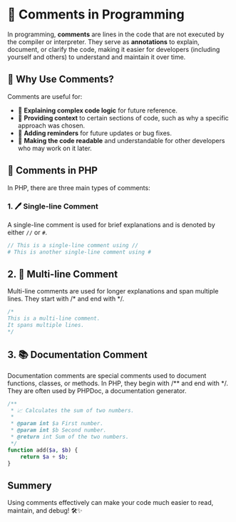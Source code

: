 # 💬 Comments in Programming

In programming, **comments** are lines in the code that are not executed by the compiler or interpreter. They serve as **annotations** to explain, document, or clarify the code, making it easier for developers (including yourself and others) to understand and maintain it over time.

## 🤔 Why Use Comments?
Comments are useful for:
- 📝 **Explaining complex code logic** for future reference.
- 📌 **Providing context** to certain sections of code, such as why a specific approach was chosen.
- 🔖 **Adding reminders** for future updates or bug fixes.
- 👀 **Making the code readable** and understandable for other developers who may work on it later.

## 🐘 Comments in PHP

In PHP, there are three main types of comments:

### 1. 🖊️ Single-line Comment
A single-line comment is used for brief explanations and is denoted by either `//` or `#`.

```php
// This is a single-line comment using //
# This is another single-line comment using #
```
## 2. 📜 Multi-line Comment
Multi-line comments are used for longer explanations and span multiple lines. They start with /* and end with */.
```php
/*
This is a multi-line comment.
It spans multiple lines.
*/
````
## 3. 📚 Documentation Comment
Documentation comments are special comments used to document functions, classes, or methods. In PHP, they begin with /** and end with */. They are often used by PHPDoc, a documentation generator.
```php
/**
 * 📈 Calculates the sum of two numbers.
 *
 * @param int $a First number.
 * @param int $b Second number.
 * @return int Sum of the two numbers.
 */
function add($a, $b) {
    return $a + $b;
}
```
## Summery 
Using comments effectively can make your code much easier to read, maintain, and debug! 🛠️✨





